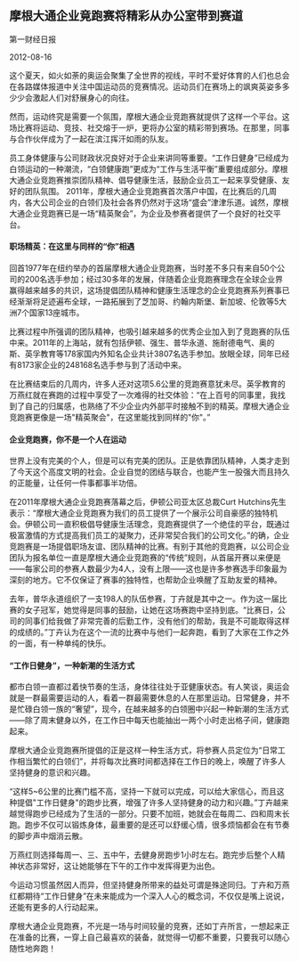 ## 摩根大通企业竟跑赛将精彩从办公室带到赛道

第一财经日报

2012-08-16

这个夏天，如火如荼的奥运会聚集了全世界的视线，平时不爱好体育的人们也总会在各路媒体报道中关注中国运动员的竞赛情况。运动员们在赛场上的飒爽英姿多多少少会激起人们对舒展身心的向往。

然而，运动终究是需要一个氛围，摩根大通企业竞跑赛就提供了这样一个平台。这场比赛将运动、竞技、社交熔于一炉，更将办公室的精彩带到赛场。在那里，同事与合作伙伴成为了一起在滨江挥汗如雨的队友。

员工身体健康与公司财政状况良好对于企业来讲同等重要。“工作日健身”已经成为白领运动的一种潮流，“白领健康跑”更成为“工作与生活平衡”重要组成部分。摩根大通企业竞跑赛推崇团队精神、倡导健康生活，鼓励企业员工一起来享受健康、友好的团队氛围。 2011年，摩根大通企业竞跑赛首次落户中国，在比赛后的几周内，各大公司企业的白领们及社会各界仍然对于这场“盛会”津津乐道。诚然，摩根大通企业竞跑赛已是一场“精英聚会”，为企业及参赛者提供了一个良好的社交平台。

#### 职场精英：在这里与同样的“你”相遇

回首1977年在纽约举办的首届摩根大通企业竞跑赛，当时差不多只有来自50个公司的200名选手参加；经过30多年的发展，伴随着企业竞跑赛理念在全球企业界赢得越来越多的共识，这场提倡团队精神和健康生活理念的企业竞跑赛系列赛事已经渐渐将足迹遍布全球，一路拓展到了芝加哥、约翰内斯堡、新加坡、伦敦等5大洲7个国家13座城市。

比赛过程中所强调的团队精神，也吸引越来越多的优秀企业加入到了竞跑赛的队伍中来。2011年的上海站，就有包括伊顿、强生、普华永道、施耐德电气、奥的斯、英孚教育等178家国内外知名企业共计3807名选手参加。放眼全球，同年已经有8173家企业的248168名选手参与到了活动中来。

在比赛结束后的几周内，许多人还对这项5.6公里的竞跑赛意犹未尽。英孚教育的万燕红就在赛跑的过程中享受了一次难得的社交体验：“在上百号的同事里，我找到了自己的归属感，也熟络了不少企业内外部平时接触不到的精英。摩根大通企业竞跑赛更像是一场"精英聚会"，在这里能找到同样的"你"。”

#### 企业竞跑赛，你不是一个人在运动

世界上没有完美的个人，但是可以有完美的团队。正是依靠团队精神，人类才走到了今天这个高度文明的社会。企业自觉的团结与联合，也能产生一股强大而且持久的正能量，让任何一件事都事半功倍。

在2011年摩根大通企业竞跑赛落幕之后，伊顿公司亚太区总裁Curt Hutchins先生表示：“摩根大通企业竞跑赛为我们的员工提供了一个展示公司自豪感的独特机会。伊顿公司一直积极倡导健康生活理念，竞跑赛提供了一个绝佳的平台，既通过极富激情的方式提高我们员工的凝聚力，还非常契合我们的公司文化。”的确，企业竞跑赛是一场提倡职场友谊、团队精神的比赛。有别于其他的竞跑赛，以公司企业团队为报名单位一直是摩根大通企业竞跑赛的“传统”规则，从首届开赛以来便是——每家公司的参赛人数最少为4人，没有上限——这也是许多参赛选手印象最为深刻的地方。它不仅保证了赛事的独特性，也帮助企业唤醒了互助友爱的精神。

去年，普华永道组织了一支198人的队伍参赛，丁卉就是其中之一。作为这一届比赛的女子冠军，她觉得是同事的鼓励，让她在这场赛跑中坚持到底。“比赛日，公司的同事们给我做了非常完善的后勤工作，没有他们的帮助，我是不可能取得这样的成绩的。”丁卉认为在这个一流的比赛中与他们一起奔跑，看到了大家在工作之外的一面，有一种单纯的快乐。

#### “工作日健身”，一种新潮的生活方式

都市白领一直都过着快节奏的生活，身体往往处于亚健康状态。有人笑谈，奥运会就是一群最需要运动的人，看着一群最需要休息的人在那里运动。日常健身，并不是忙碌白领一族的“奢望”，现今，在越来越多的白领圈中兴起一种新潮的生活方式——除了周末健身以外，在工作日中每天也能抽出一两个小时走出格子间，健康跑起来。

摩根大通企业竞跑赛所提倡的正是这样一种生活方式，将参赛人员定位为“日常工作相当繁忙的白领们”，并将每次比赛时间都选择在工作日的晚上，唤醒了许多人坚持健身的意识和兴趣。

“这样5~6公里的比赛门槛不高，坚持一下就可以完成，可以给大家信心，而且这种提倡"工作日健身"的跑步比赛，增强了许多人坚持健身的动力和兴趣。”丁卉越来越觉得跑步已经成为了生活的一部分。只要不加班，她就会在每周二、四和周末长跑。跑步不仅可以锻炼身体，最重要的是还可以舒缓心情，很多烦恼都会在有节奏的脚步声中烟消云散。


万燕红则选择每周一、三、五中午，去健身房跑步1小时左右。跑完步后整个人精神状态非常好，这让她能够在下午的工作中发挥得更为出色。

今运动习惯虽然因人而异，但坚持健身所带来的益处可谓是殊途同归。丁卉和万燕红都期待“工作日健身”在未来能成为一个深入人心的概念词，不仅仅是嘴上说说，还能有更多的人行动起来。

摩根大通企业竞跑赛，不光是一场与时间较量的竞赛，还如丁卉所言，一想起来正在准备的比赛，一穿上自己最喜欢的装备，就觉得一切都不重要，只要我可以随心随性地奔跑！

